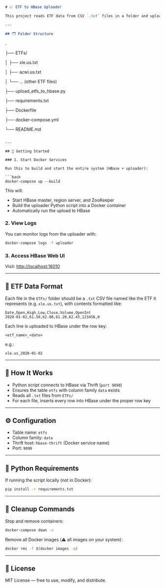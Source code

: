 
```markdown
# 📈 ETF to HBase Uploader

This project reads ETF data from CSV `.txt` files in a folder and uploads it into an HBase database running in Docker. It uses Python and the `happybase` library to interact with HBase via Thrift.

---

## 🗂️ Folder Structure

```

.

├── ETFs/

│   ├── xle.us.txt

│   ├── acwi.us.txt

│   └── ... (other ETF files)

├── upload_etfs_to_hbase.py

├── requirements.txt

├── Dockerfile

├── docker-compose.yml

└── README.md

```

---

## 🚀 Getting Started

### 1. Start Docker Services

Run this to build and start the entire system (HBase + uploader):

```bash
docker-compose up --build
```

This will:

* Start HBase master, region server, and ZooKeeper
* Build the uploader Python script into a Docker container
* Automatically run the upload to HBase

### 2. View Logs

You can monitor logs from the uploader with:

```bash
docker-compose logs -f uploader
```

### 3. Access HBase Web UI

Visit: [http://localhost:16010](http://localhost:16010)

---

## 📄 ETF Data Format

Each file in the `ETFs/` folder should be a `.txt` CSV file named like the ETF it represents (e.g. `xle.us.txt`), with contents formatted like:

```csv
Date,Open,High,Low,Close,Volume,OpenInt
2020-01-02,61.50,62.80,61.20,62.45,123456,0
```

Each line is uploaded to HBase under the row key:

```
<etf_name>_<date>
```

e.g.:

```
xle.us_2020-01-02
```

---

## 🧠 How It Works

* Python script connects to HBase via Thrift (`port 9090`)
* Ensures the table `etfs` with column family `data` exists
* Reads all `.txt` files from `ETFs/`
* For each file, inserts every row into HBase under the proper row key

---

## ⚙️ Configuration

* Table name: `etfs`
* Column family: `data`
* Thrift host: `hbase-thrift` (Docker service name)
* Port: `9090`

---

## 🐍 Python Requirements

If running the script locally (not in Docker):

```bash
pip install -r requirements.txt
```

---

## 🧹 Cleanup Commands

Stop and remove containers:

```bash
docker-compose down -v
```

Remove all Docker images (⚠️ all images on your system):

```bash
docker rmi -f $(docker images -q)
```

---

## 📄 License

MIT License — free to use, modify, and distribute.

